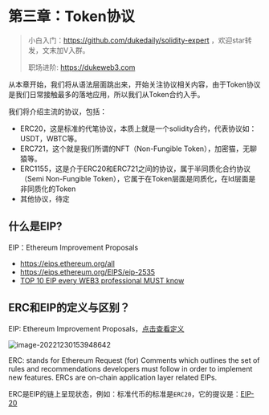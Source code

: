 # 第三章：Token协议

> 小白入门：https://github.com/dukedaily/solidity-expert ，欢迎star转发，文末加V入群。
>
> 职场进阶: https://dukeweb3.com

从本章开始，我们将从语法层面跳出来，开始关注协议相关内容，由于Token协议是我们日常接触最多的落地应用，所以我们从Token合约入手。

我们将介绍主流的协议，包括：

- ERC20，这是标准的代笔协议，本质上就是一个solidity合约，代表协议如：USDT，WBTC等。
- ERC721，这个就是我们所谓的NFT（Non-Fungible Token），加密猫，无聊猿等。
- ERC1155，这是介于ERC20和ERC721之间的协议，属于半同质化合约协议（Semi Non-Fungible Token），它属于在Token层面是同质化，在Id层面是非同质化的Token
- 其他协议，待定



## 什么是EIP?

EIP：Ethereum Improvement Proposals

- https://eips.ethereum.org/all
- https://eips.ethereum.org/EIPS/eip-2535
- [TOP 10 EIP every WEB3 professional MUST know](https://medium.com/@trustchain/top-10-eip-every-web3-professional-must-to-know-677e8a7735f4)



## ERC和EIP的定义与区别？

EIP: Ethereum Improvement Proposals，[点击查看定义](https://eips.ethereum.org/)

![image-20221230153948642](https://duke-typora.s3.ap-southeast-1.amazonaws.com/uPic/image-20221230153948642.png)

ERC:  stands for Ethereum Request (for) Comments which outlines the set of rules and recommendations developers must follow in order to implement new features. ERCs are on-chain application layer related EIPs.

ERC是EIP的链上呈现状态，例如：标准代币的标准是`ERC20`，它的提议是：[EIP-20](https://eips.ethereum.org/EIPS/eip-20)